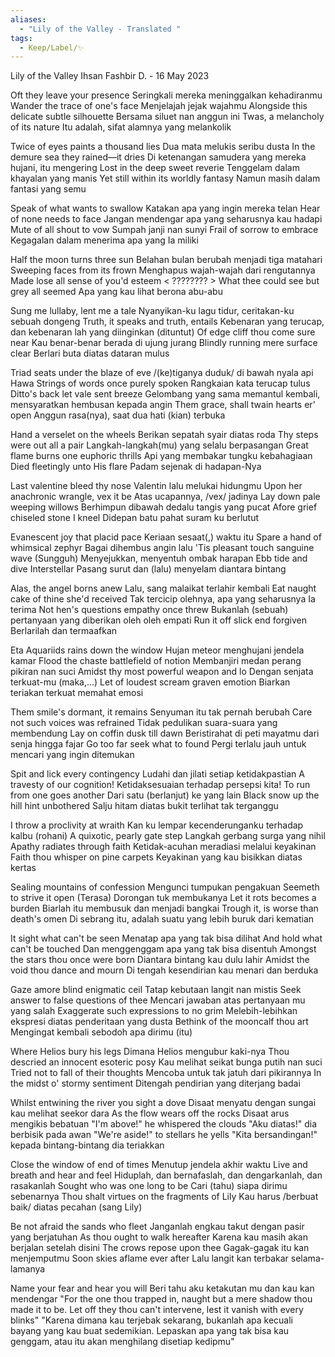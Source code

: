 ```yaml
---
aliases:
  - "Lily of the Valley - Translated "
tags:
  - Keep/Label/✨
---
```


Lily of the Valley 
Ihsan Fashbir D. - 16 May 2023

Oft they leave your presence
Seringkali mereka meninggalkan kehadiranmu 
Wander the trace of one's face
Menjelajah jejak wajahmu
Alongside this delicate subtle silhouette
Bersama siluet nan anggun ini 
Twas, a melancholy of its nature
Itu adalah, sifat alamnya yang melankolik 

Twice of eyes paints a thousand lies
Dua mata melukis seribu dusta 
In the demure sea they rained—it dries
Di ketenangan samudera yang mereka hujani, itu mengering 
Lost in the deep sweet reverie
Tenggelam dalam khayalan yang manis 
Yet still within its worldly fantasy
Namun masih dalam fantasi yang semu 
  
Speak of what wants to swallow
Katakan apa yang ingin mereka telan 
Hear of none needs to face
Jangan mendengar apa yang seharusnya kau hadapi 
Mute of all shout to vow
Sumpah janji nan sunyi 
Frail of sorrow to embrace
Kegagalan dalam menerima apa yang Ia miliki 
  
Half the moon turns three sun
Belahan bulan berubah menjadi tiga matahari 
Sweeping faces from its frown
Menghapus wajah-wajah dari rengutannya 
Made lose all sense of you'd esteem
< ???????? >
What thee could see but grey all seemed
Apa yang kau lihat berona abu-abu 
  
Sung me lullaby, lent me a tale
Nyanyikan-ku lagu tidur, ceritakan-ku sebuah dongeng 
Truth, it speaks and truth, entails
Kebenaran yang terucap, dan kebenaran lah yang diinginkan (dituntut)
Of edge cliff thou come sure near
Kau benar-benar berada di ujung jurang 
Blindly running mere surface clear
Berlari buta diatas dataran mulus 
  
Triad seats under the blaze of eve
/(ke)tiganya duduk/ di bawah nyala api Hawa 
Strings of words once purely spoken
Rangkaian kata terucap tulus 
Ditto's back let vale sent breeze
Gelombang yang sama memantul kembali, mensyaratkan hembusan kepada angin 
Them grace, shall twain hearts er' open
Anggun rasa(nya), saat dua hati (kian) terbuka 
  
Hand a verselet on the wheels
Berikan sepatah syair diatas roda 
Thy steps were out all a pair
Langkah-langkah(mu) yang selalu berpasangan
Great flame burns one euphoric thrills
Api yang membakar tungku kebahagiaan 
Died fleetingly unto His flare
Padam sejenak di hadapan-Nya 
  
Last valentine bleed thy nose
Valentin lalu melukai hidungmu 
Upon her anachronic wrangle, vex it be
Atas ucapannya, /vex/ jadinya 
Lay down pale weeping willows
Berhimpun dibawah dedalu tangis yang pucat 
Afore grief chiseled stone I kneel
Didepan batu pahat suram ku berlutut 
  
Evanescent joy that placid pace
Keriaan sesaat(,) waktu itu 
Spare a hand of whimsical zephyr
Bagai dihembus angin lalu 
'Tis pleasant touch sanguine wave
(Sungguh) Menyejukkan, menyentuh ombak harapan 
Ebb tide and dive Interstellar
Pasang surut dan (lalu) menyelam diantara bintang 
  
Alas, the angel borns anew
Lalu, sang malaikat terlahir kembali 
Eat naught cake of thine she'd received
Tak tercicip olehnya, apa yang seharusnya Ia terima 
Not hen's questions empathy once threw
Bukanlah (sebuah) pertanyaan yang diberikan oleh oleh empati 
Run it off slick end forgiven
Berlarilah dan termaafkan 

Eta Aquariids rains down the window
Hujan meteor menghujani jendela kamar 
Flood the chaste battlefield of notion
Membanjiri medan perang pikiran nan suci 
Amidst thy most powerful weapon and lo
Dengan senjata terkuat-mu (maka,...)
Let of loudest scream graven emotion
Biarkan teriakan terkuat memahat emosi 
  
Them smile's dormant, it remains
Senyuman itu tak pernah berubah 
Care not such voices was refrained
Tidak pedulikan suara-suara yang membendung 
Lay on coffin dusk till dawn
Beristirahat di peti mayatmu dari senja hingga fajar 
Go too far seek what to found
Pergi terlalu jauh untuk mencari yang ingin ditemukan 
  
Spit and lick every contingency
Ludahi dan jilati setiap ketidakpastian 
A travesty of our cognition!
Ketidaksesuaian terhadap persepsi kita!
To run from one goes another
Dari satu (berlanjut) ke yang lain
Black snow up the hill hint unbothered
Salju hitam diatas bukit terlihat tak terganggu 
  
I throw a proclivity at wraith
Kan ku lempar kecenderunganku terhadap kalbu (rohani)
A quixotic, pearly gate step
Langkah gerbang surga yang nihil 
Apathy radiates through faith
Ketidak-acuhan meradiasi melalui keyakinan 
Faith thou whisper on pine carpets
Keyakinan yang kau bisikkan diatas kertas 
  
Sealing mountains of confession
Mengunci tumpukan pengakuan 
Seemeth to strive it open
(Terasa) Dorongan tuk membukanya 
Let it rots becomes a burden
Biarlah itu membusuk dan menjadi bangkai 
Trough it, is worse than death's omen
Di sebrang itu, adalah suatu yang lebih buruk dari kematian 
  
It sight what can't be seen
Menatap apa yang tak bisa dilihat 
And hold what can't be touched
Dan menggenggam apa yang tak bisa disentuh 
Amongst the stars thou once were born
Diantara bintang kau dulu lahir 
Amidst the void thou dance and mourn
Di tengah kesendirian kau menari dan berduka 
  
Gaze amore blind enigmatic ceil
Tatap kebutaan langit nan mistis 
Seek answer to false questions of thee
Mencari jawaban atas pertanyaan mu yang salah
Exaggerate such expressions to no grim
Melebih-lebihkan ekspresi diatas penderitaan yang dusta 
Bethink of the mooncalf thou art
Mengingat kembali sebodoh apa dirimu (itu)
  
Where Helios bury his legs
Dimana Helios mengubur kaki-nya 
Thou descried an innocent esoteric posy
Kau melihat seikat bunga putih nan suci 
Tried not to fall of their thoughts
Mencoba untuk tak jatuh dari pikirannya 
In the midst o' stormy sentiment
Ditengah pendirian yang diterjang badai 
  
Whilst entwining the river you sight a dove
Disaat menyatu dengan sungai kau melihat seekor dara 
As the flow wears off the rocks
Disaat arus mengikis bebatuan 
"I'm above!" he whispered the clouds
"Aku diatas!" dia berbisik pada awan
"We're aside!" to stellars he yells
"Kita bersandingan!" kepada bintang-bintang dia teriakkan 
  
Close the window of end of times
Menutup jendela akhir waktu 
Live and breath and hear and feel
Hiduplah, dan bernafaslah, dan dengarkanlah, dan rasakanlah 
Sought who was one long to be
Cari (tahu) siapa dirimu sebenarnya 
Thou shalt virtues on the fragments of Lily
Kau harus /berbuat baik/ diatas pecahan (sang Lily)
  
Be not afraid the sands who fleet
Janganlah engkau takut dengan pasir yang  berjatuhan 
As thou ought to walk hereafter
Karena kau masih akan berjalan setelah disini 
The crows repose upon thee
Gagak-gagak itu kan menjemputmu 
Soon skies aflame ever after
Lalu langit kan terbakar selama-lamanya 
  
Name your fear and hear you will
Beri tahu aku ketakutan mu dan kau kan mendengar 
"For the one thou trapped in, naught but a mere shadow thou made it to be. Let off they thou can't intervene, lest it vanish with every blinks" 
"Karena dimana kau terjebak sekarang, bukanlah apa kecuali bayang yang kau buat sedemikian. Lepaskan apa yang tak bisa kau genggam, atau itu akan menghilang disetiap kedipmu"